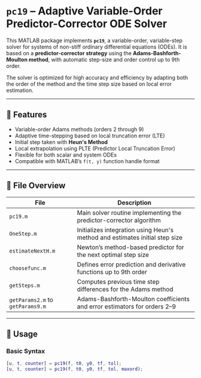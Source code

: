 # `pc19` – Adaptive Variable-Order Predictor-Corrector ODE Solver

This MATLAB package implements **`pc19`**, a variable-order, variable-step solver for systems of non-stiff ordinary differential equations (ODEs). It is based on a **predictor-corrector strategy** using the **Adams-Bashforth-Moulton method**, with automatic step-size and order control up to 9th order.

The solver is optimized for high accuracy and efficiency by adapting both the order of the method and the time step size based on local error estimation.

---

## 🚀 Features

- Variable-order Adams methods (orders 2 through 9)
- Adaptive time-stepping based on local truncation error (LTE)
- Initial step taken with **Heun's Method**
- Local extrapolation using PLTE (Predictor Local Truncation Error)
- Flexible for both scalar and system ODEs
- Compatible with MATLAB’s `f(t, y)` function handle format

---

## 📁 File Overview

| File | Description |
|------|-------------|
| `pc19.m` | Main solver routine implementing the predictor-corrector algorithm |
| `OneStep.m` | Initializes integration using Heun's method and estimates initial step size |
| `estimateNextH.m` | Newton’s method-based predictor for the next optimal step size |
| `choosefunc.m` | Defines error prediction and derivative functions up to 9th order |
| `getSteps.m` | Computes previous time step differences for the Adams method |
| `getParams2.m` to `getParams9.m` | Adams-Bashforth-Moulton coefficients and error estimators for orders 2–9 |

---

## 🧪 Usage

### Basic Syntax

```matlab
[u, t, counter] = pc19(f, t0, y0, tf, tol);
[u, t, counter] = pc19(f, t0, y0, tf, tol, maxord);
